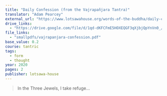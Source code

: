 ```yaml
---
title: "Daily Confession (from the Vajrapañjara Tantra)"
translator: "Adam Pearcey"
external_url: "https://www.lotsawahouse.org/words-of-the-buddha/daily-confession-from-vajrapanjara"
drive_links:
  - "https://drive.google.com/file/d/1qd-dKFCFmE5HOXEQGF3qXjbjQpYnVn0_/view?usp=drivesdk"
file_links:
  - "smallpdfs/vajrapanjara-confession.pdf"
base_value: 0.2
course: tantric
tags:
  - form
  - thought
year: 2020
pages: 2
publisher: lotsawa-house
---
```


> In the Three Jewels, I take refuge...

